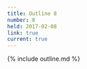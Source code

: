 ```yaml
---
title: Outline 8
number: 8
held: 2017-02-08
link: true
current: true
---
```

{% include outline.md %}
